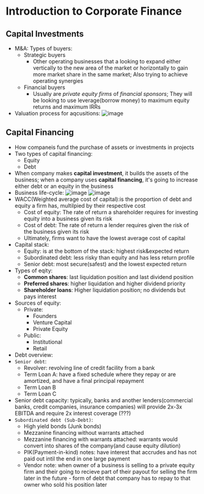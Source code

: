 # Introduction to Corporate Finance

## Capital Investments
- M&A: Types of buyers:
  - Strategic buyers
    - Other operating businesses that a looking to expand either vertically to the new area of the market or horizontally to gain more market share in the same market; Also trying to achieve operating synergies
  - Financial buyers
    - Usually are *private equity firms* of *financial sponsors*; They will be looking to use leverage(borrow money) to maximum equity returns and maximum IRRs  
- Valuation process for aqcusitions:
![image](https://user-images.githubusercontent.com/85560091/134264277-358c8b2d-4c20-40c0-9c5c-1eb3b16d3730.png)

## Capital Financing
- How companeis fund the purchase of assets or investments in projects
- Two types of capital financing:
  - Equity
  - Debt
- When company makes **capital investment**, it builds the assets of the business; when a company uses **capital financing**, it's going to increase either debt or an equity in the business
- Business life-cycle:
![image](https://user-images.githubusercontent.com/85560091/134264989-c08147ec-0bb4-4691-bb7c-729ad4ba471d.png)
![image](https://user-images.githubusercontent.com/85560091/134264973-950bdc41-43ce-40f6-8781-d824a8ee02b8.png)
- WACC(Weighted average cost of capital):is the proportion of debt and equity a firm has, multilpied by their respective cost
  - Cost of equity: The rate of return a shareholder requires for investing equity into a business given its risk
  - Cost of debt: The rate of return a lender requires given the risk of the business given its risk
  - Ultimately, firms want to have the lowest average cost of capital
- Capital stack:
  - Equity: is at the bottom of the stack: highest risk&expected return
  - Subordinated debt: less risky than equity and has less return profile
  - Senior debt: most secure(safest) and the lowest expected return
- Types of eqity: 
  - **Common shares**: last liquidation position and last dividend position
  - **Preferred shares**: higher liquidation and higher dividend priority
  - **Shareholder loans**: Higher liquidation position; no dividends but pays interest
- Sources of equity:
  - Private:
    - Founders
    - Venture Capital
    - Private Equity 
  - Public:
    - Institutional
    - Retail
-  Debt overview:
  - ```Senior debt```: 
    - Revolver: revolving line of credit facility from a bank
    - Term Loan A: have a fixed schedule where they repay or are amortized, and have a final principal repayment
    - Term Loan B
    - Term Loan C 
  - Senior debt capacity: typically, banks and another lenders(commercial banks, credit companies, insurance companies) will provide 2x-3x EBITDA and require 2x interest coverage (???)
  - ```Subordinated debt (Sub-Debt)```:
    - High yield bonds (Junk bonds)
    - Mezzanine financing without warrants attached
    - Mezzanine financing with warrants attached: warrants would convert into shares of the company(and cause equity dilution)
    - PIK(Payment-in-kind) notes: have interest that accrudes and has not paid out intil the end  in one large payment
    - Vendor note: when owner of a business is selling to a private equity firm and their going to recieve part of their payout for selling the firm later in the future - form of debt that company has to repay to that owner who sold his position later 
